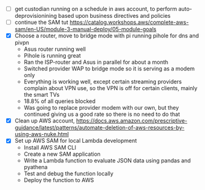 - [ ] get custodian running on a schedule in aws account, to perform auto-deprovisionining based upon business directives and policies
- [ ] continue the SAM tut https://catalog.workshops.aws/complete-aws-sam/en-US/module-3-manual-deploy/05-module-goals
- [X] Choose a router, move to bridge mode with pi running pihole for dns and pivpn
    - Asus router running well
    - Pihole is running great
    - Ran the ISP-router and Asus in parallel for about a month
    - Switched provider WAP to bridge mode so it is serving as a modem only
    - Everything is working well, except certain streaming providers complain about VPN use, so the VPN is off for certain clients, mainly the smart TVs
    - 18.8% of all queries blocked
    - Was going to replace provider modem with our own, but they continued giving us a good rate so there is no need to do that
- [X] Clean up AWS account, https://docs.aws.amazon.com/prescriptive-guidance/latest/patterns/automate-deletion-of-aws-resources-by-using-aws-nuke.html
- [X] Set up AWS SAM for local Lambda development
    - Install AWS SAM CLI
    - Create a new SAM application
    - Write a Lambda function to evaluate JSON data using pandas and pyathena
    - Test and debug the function locally
    - Deploy the function to AWS